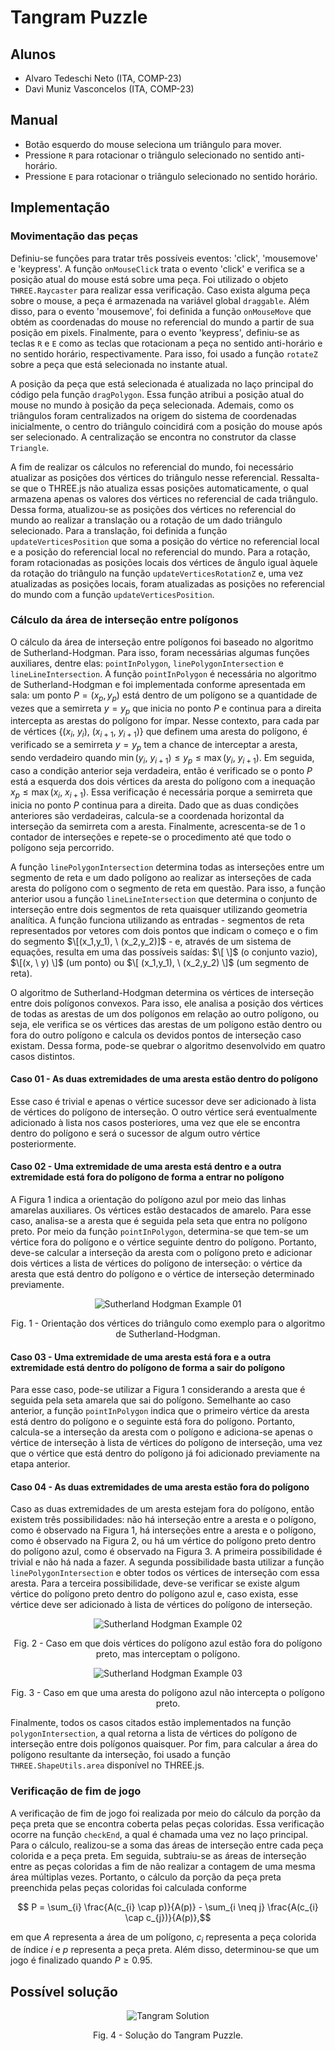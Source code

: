 # Tangram Puzzle

## Alunos

- Alvaro Tedeschi Neto (ITA, COMP-23)
- Davi Muniz Vasconcelos (ITA, COMP-23)

## Manual

- Botão esquerdo do mouse seleciona um triângulo para mover.
- Pressione `R` para rotacionar o triângulo selecionado no sentido anti-horário.
- Pressione `E` para rotacionar o triângulo selecionado no sentido horário.

## Implementação

### Movimentação das peças

Definiu-se funções para tratar três possíveis eventos: 'click', 'mousemove' e 'keypress'. A função `onMouseClick` trata o evento 'click' e verifica se a posição atual do mouse está sobre uma peça. Foi utilizado o objeto `THREE.Raycaster` para realizar essa verificação. Caso exista alguma peça sobre o mouse, a peça é armazenada na variável global `draggable`. Além disso, para o evento 'mousemove', foi definida a função `onMouseMove` que obtém as coordenadas do mouse no referencial do mundo a partir de sua posição em pixels. Finalmente, para o evento 'keypress', definiu-se as teclas `R` e `E` como as teclas que rotacionam a peça no sentido anti-horário e no sentido horário, respectivamente. Para isso, foi usado a função `rotateZ` sobre a peça que está selecionada no instante atual.

A posição da peça que está selecionada é atualizada no laço principal do código pela função `dragPolygon`. Essa função atribui a posição atual do mouse no mundo à posição da peça selecionada. Ademais, como os triângulos foram centralizados na origem do sistema de coordenadas inicialmente, o centro do triângulo coincidirá com a posição do mouse após ser selecionado. A centralização se encontra no construtor da classe `Triangle`.

A fim de realizar os cálculos no referencial do mundo, foi necessário atualizar as posições dos vértices do triângulo nesse referencial. Ressalta-se que o THREE.js não atualiza essas posições automaticamente, o qual armazena apenas os valores dos vértices no referencial de cada triângulo. Dessa forma, atualizou-se as posições dos vértices no referencial do mundo ao realizar a translação ou a rotação de um dado triângulo selecionado. Para a translação, foi definida a função `updateVerticesPosition` que soma a posição do vértice no referencial local e a posição do referencial local no referencial do mundo. Para a rotação, foram rotacionadas as posições locais dos vértices de ângulo igual àquele da rotação do triângulo na função `updateVerticesRotationZ` e, uma vez atualizadas as posições locais, foram atualizadas as posições no referencial do mundo com a função `updateVerticesPosition`.

### Cálculo da área de interseção entre polígonos

O cálculo da área de interseção entre polígonos foi baseado no algoritmo de Sutherland-Hodgman. Para isso, foram necessárias algumas funções auxiliares, dentre elas: `pointInPolygon`, `linePolygonIntersection` e `lineLineIntersection`. A função `pointInPolygon` é necessária no algoritmo de Sutherland-Hodgman e foi implementada conforme apresentada em sala: um ponto $P = (x_p, y_p)$ está dentro de um polígono se a quantidade de vezes que a semirreta $y = y_p$ que inicia no ponto $P$ e continua para a direita intercepta as arestas do polígono for ímpar. Nesse contexto, para cada par de vértices $\{ (x_i, \ y_i), \ (x_{i+1}, \ y_{i+1}) \}$ que definem uma aresta do polígono, é verificado se a semirreta $y = y_p$ tem a chance de interceptar a aresta, sendo verdadeiro quando $\min{(y_{i}, \ y_{i+1})} \leq y_p \leq \max{(y_{i}, \ y_{i+1})}$. Em seguida, caso a condição anterior seja verdadeira, então é verificado se o ponto $P$ está a esquerda dos dois vértices da aresta do polígono com a inequação $x_p \leq \max{(x_{i}, \ x_{i+1})}$. Essa verificação é necessária porque a semirreta que inicia no ponto $P$ continua para a direita. Dado que as duas condições anteriores são verdadeiras, calcula-se a coordenada horizontal da interseção da semirreta com a aresta. Finalmente, acrescenta-se de 1 o contador de interseções e repete-se o procedimento até que todo o polígono seja percorrido.

A função `linePolygonIntersection` determina todas as interseções entre um segmento de reta e um dado polígono ao realizar as interseções de cada aresta do polígono com o segmento de reta em questão. Para isso, a função anterior usou a função `lineLineIntersection` que determina o conjunto de interseção entre dois segmentos de reta quaisquer utilizando geometria analítica. A função funciona utilizando as entradas - segmentos de reta representados por vetores com dois pontos que indicam o começo e o fim do segmento $\[(x_1,y_1), \ (x_2,y_2)]$ - e, através de um sistema de equações, resulta em uma das possíveis saídas: $\[ \]$ (o conjunto vazio), $\[(x, \ y) \]$ (um ponto) ou $\[ (x_1,y_1), \ (x_2,y_2) \]$ (um segmento de reta).

O algoritmo de Sutherland-Hodgman determina os vértices de interseção entre dois polígonos convexos. Para isso, ele analisa a posição dos vértices de todas as arestas de um dos polígonos em relação ao outro polígono, ou seja, ele verifica se os vértices das arestas de um polígono estão dentro ou fora do outro polígono e calcula os devidos pontos de interseção caso existam. Dessa forma, pode-se quebrar o algoritmo desenvolvido em quatro casos distintos.

#### Caso 01 - As duas extremidades de uma aresta estão dentro do polígono

Esse caso é trivial e apenas o vértice sucessor deve ser adicionado à lista de vértices do polígono de interseção. O outro vértice será eventualmente adicionado à lista nos casos posteriores, uma vez que ele se encontra dentro do polígono e será o sucessor de algum outro vértice posteriormente.

#### Caso 02 - Uma extremidade de uma aresta está dentro e a outra extremidade está fora do polígono de forma a entrar no polígono

A Figura 1 indica a orientação do polígono azul por meio das linhas amarelas auxiliares. Os vértices estão destacados de amarelo. Para esse caso, analisa-se a aresta que é seguida pela seta que entra no polígono preto. Por meio da função `pointInPolygon`, determina-se que tem-se um vértice fora do polígono e o vértice seguinte dentro do polígono. Portanto, deve-se calcular a interseção da aresta com o polígono preto e adicionar dois vértices a lista de vértices do polígono de interseção: o vértice da aresta que está dentro do polígono e o vértice de interseção determinado previamente.

<p align="center">
    <img src="figures/sutherland_hodgman_example_01.png" alt="Sutherland Hodgman Example 01">
</p>

<p align="center">Fig. 1 - Orientação dos vértices do triângulo como exemplo para o algoritmo de Sutherland-Hodgman.

#### Caso 03 - Uma extremidade de uma aresta está fora e a outra extremidade está dentro do polígono de forma a sair do polígono

Para esse caso, pode-se utilizar a Figura 1 considerando a aresta que é seguida pela seta amarela que sai do polígono. Semelhante ao caso anterior, a função `pointInPolygon` indica que o primeiro vértice da aresta está dentro do polígono e o seguinte está fora do polígono. Portanto, calcula-se a interseção da aresta com o polígono e adiciona-se apenas o vértice de interseção à lista de vértices do polígono de interseção, uma vez que o vértice que está dentro do polígono já foi adicionado previamente na etapa anterior.

#### Caso 04 - As duas extremidades de uma aresta estão fora do polígono

Caso as duas extremidades de um aresta estejam fora do polígono, então existem três possibilidades: não há interseção entre a aresta e o polígono, como é observado na Figura 1, há interseções entre a aresta e o polígono, como é observado na Figura 2, ou há um vértice do polígono preto dentro do polígono azul, como é observado na Figura 3. A primeira possibilidade é trivial e não há nada a fazer. A segunda possibilidade basta utilizar a função `linePolygonIntersection` e obter todos os vértices de interseção com essa aresta. Para a terceira possibilidade, deve-se verificar se existe algum vértice do polígono preto dentro do polígono azul e, caso exista, esse vértice deve ser adicionado à lista de vértices do polígono de interseção.

<p align="center">
    <img src="figures/sutherland_hodgman_example_02.png" alt="Sutherland Hodgman Example 02">
</p>

<p align="center">Fig. 2 - Caso em que dois vértices do polígono azul estão fora do polígono preto, mas interceptam o polígono.

<p align="center">
    <img src="figures/sutherland_hodgman_example_03.png" alt="Sutherland Hodgman Example 03">
</p>

<p align="center">Fig. 3 - Caso em que uma aresta do polígono azul não intercepta o polígono preto.

Finalmente, todos os casos citados estão implementados na função `polygonIntersection`, a qual retorna a lista de vértices do polígono de interseção entre dois polígonos quaisquer. Por fim, para calcular a área do polígono resultante da interseção, foi usado a função `THREE.ShapeUtils.area` disponível no THREE.js.

### Verificação de fim de jogo

A verificação de fim de jogo foi realizada por meio do cálculo da porção da peça preta que se encontra coberta pelas peças coloridas. Essa verificação ocorre na função `checkEnd`, a qual é chamada uma vez no laço principal. Para o cálculo, realizou-se a soma das áreas de interseção entre cada peça colorida e a peça preta. Em seguida, subtraiu-se as áreas de interseção entre as peças coloridas a fim de não realizar a contagem de uma mesma área múltiplas vezes. Portanto, o cálculo da porção da peça preta preenchida pelas peças coloridas foi calculada conforme

$$ P = \sum_{i} \frac{A(c_{i} \cap p)}{A(p)} - \sum_{i \neq j} \frac{A(c_{i} \cap c_{j})}{A(p)},$$

em que $A$ representa a área de um polígono, $c_i$ representa a peça colorida de índice $i$ e $p$ representa a peça preta. Além disso, determinou-se que um jogo é finalizado quando $P \geq 0.95$.

## Possível solução

<p align="center">
    <img src="figures/tangram_solution.png" alt="Tangram Solution">
</p>

<p align="center">Fig. 4 - Solução do Tangram Puzzle.
